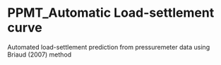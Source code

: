 # PPMT_Automatic Load-settlement curve
Automated load-settlement prediction from pressuremeter data using Briaud (2007) method
